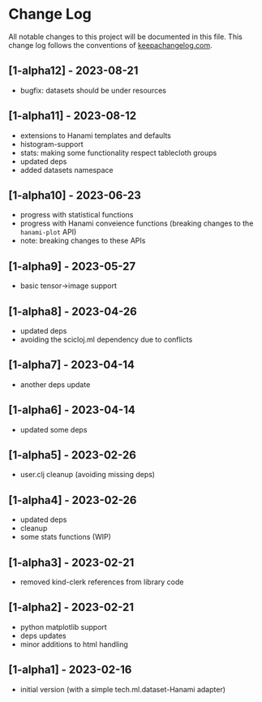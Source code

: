 # Change Log
All notable changes to this project will be documented in this file. This change log follows the conventions of [keepachangelog.com](http://keepachangelog.com/).

## [1-alpha12] - 2023-08-21
- bugfix: datasets should be under resources

## [1-alpha11] - 2023-08-12
- extensions to Hanami templates and defaults
- histogram-support
- stats: making some functionality respect tablecloth groups 
- updated deps
- added datasets namespace

## [1-alpha10] - 2023-06-23
- progress with statistical functions
- progress with Hanami conveience functions (breaking changes to the `hanami-plot` API)
- note: breaking changes to these APIs

## [1-alpha9] - 2023-05-27
- basic tensor->image support

## [1-alpha8] - 2023-04-26
- updated deps
- avoiding the scicloj.ml dependency due to conflicts

## [1-alpha7] - 2023-04-14
- another deps update

## [1-alpha6] - 2023-04-14
- updated some deps

## [1-alpha5] - 2023-02-26
- user.clj cleanup (avoiding missing deps)

## [1-alpha4] - 2023-02-26
- updated deps
- cleanup
- some stats functions (WIP)

## [1-alpha3] - 2023-02-21
- removed kind-clerk references from library code

## [1-alpha2] - 2023-02-21
- python matplotlib support
- deps updates
- minor additions to html handling

## [1-alpha1] - 2023-02-16
- initial version (with a simple tech.ml.dataset-Hanami adapter)

